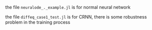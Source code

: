 the file `neuralode_._example.jl` is for normal neural network

the file `diffeq_case1_test.jl` is for CRNN, there is some robustness problem in the training process